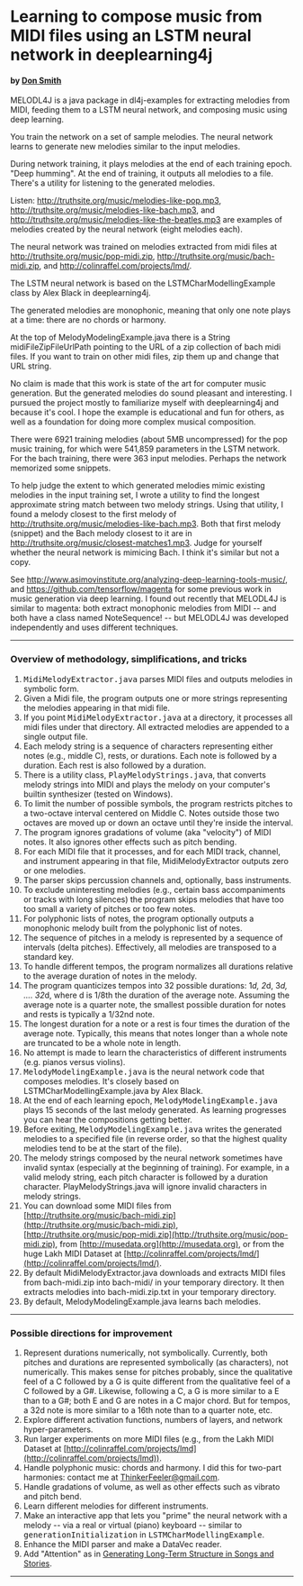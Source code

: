# Learning to compose music from MIDI files using an LSTM neural network in deeplearning4j

#### by [Don Smith](mailto:ThinkerFeeler@gmail.com)

MELODL4J is a java package in dl4j-examples for extracting melodies from MIDI, feeding them to a LSTM neural network, and composing music using deep learning.

You train the network on a set of sample melodies. The neural network learns to generate new melodies similar to the input melodies.

During network training, it plays melodies at the end of each training epoch. "Deep humming". At the end of training, it outputs all melodies to a file. There's a utility for listening to the generated melodies.

Listen: http://truthsite.org/music/melodies-like-pop.mp3, http://truthsite.org/music/melodies-like-bach.mp3, and http://truthsite.org/music/melodies-like-the-beatles.mp3 are examples of melodies created by the neural network (eight melodies each).

The neural network was trained on melodies extracted from midi files at http://truthsite.org/music/pop-midi.zip, http://truthsite.org/music/bach-midi.zip, and http://colinraffel.com/projects/lmd/.

The LSTM neural network is based on the LSTMCharModellingExample class by Alex Black in deeplearning4j.

The generated melodies are monophonic, meaning that only one note plays at a time: there are no chords or harmony.

At the top of MelodyModelingExample.java there is a String midiFileZipFileUrlPath pointing to the URL of a zip collection of bach midi files. If you want to train on other midi files, zip them up and change that URL string.

No claim is made that this work is state of the art for computer music generation. But the generated melodies do sound pleasant and interesting. I pursued the project mostly to familiarize myself with deeplearning4j and because it's cool. I hope the example is educational and fun for others, as well as a foundation for doing more complex musical composition.

There were 6921 training melodies (about 5MB uncompressed) for the pop music training, for which were 541,859 parameters in the LSTM network. For the bach training, there were 363 input melodies. Perhaps the network memorized some snippets.

To help judge the extent to which generated melodies mimic existing melodies in the input training set, I wrote a utility to find the longest approximate string match between two melody strings. Using that utility, I found a melody closest to the first melody of http://truthsite.org/music/melodies-like-bach.mp3. Both that first melody (snippet) and the Bach melody closest to it are in http://truthsite.org/music/closest-matches1.mp3. Judge for yourself whether the neural network is mimicing Bach. I think it's similar but not a copy.

See http://www.asimovinstitute.org/analyzing-deep-learning-tools-music/, and https://github.com/tensorflow/magenta for some previous work in music generation via deep learning. I found out recently that MELODL4J is similar to magenta: both extract monophonic melodies from MIDI -- and both have a class named NoteSequence! -- but MELODL4J was developed independently and uses different techniques.
* * *

### Overview of methodology, simplifications, and tricks

1.  <tt>MidiMelodyExtractor.java</tt> parses MIDI files and outputs melodies in symbolic form.
2.  Given a Midi file, the program outputs one or more strings representing the melodies appearing in that midi file.
3.  If you point <tt>MidiMelodyExtractor.java</tt> at a directory, it processes all midi files under that directory. All extracted melodies are appended to a single output file.
4.  Each melody string is a sequence of characters representing either notes (e.g., middle C), rests, or durations. Each note is followed by a duration. Each rest is also followed by a duration.
5.  There is a utility class, <tt>PlayMelodyStrings.java</tt>, that converts melody strings into MIDI and plays the melody on your computer's builtin synthesizer (tested on Windows).
6.  To limit the number of possible symbols, the program restricts pitches to a two-octave interval centered on Middle C. Notes outside those two octaves are moved up or down an octave until they're inside the interval.
7.  The program ignores gradations of volume (aka "velocity") of MIDI notes. It also ignores other effects such as pitch bending.
8.  For each MIDI file that it processes, and for each MIDI track, channel, and instrument appearing in that file, MidiMelodyExtractor outputs zero or one melodies.
9.  The parser skips percussion channels and, optionally, bass instruments.
10.  To exclude uninteresting melodies (e.g., certain bass accompaniments or tracks with long silences) the program skips melodies that have too too small a variety of pitches or too few notes.
11.  For polyphonic lists of notes, the program optionally outputs a monophonic melody built from the polyphonic list of notes.
12.  The sequence of pitches in a melody is represented by a sequence of intervals (delta pitches). Effectively, all melodies are transposed to a standard key.
13.  To handle different tempos, the program normalizes all durations relative to the average duration of notes in the melody.
14.  The program quanticizes tempos into 32 possible durations: 1*d, 2*d, 3*d, .... 32*d, where d is 1/8th the duration of the average note. Assuming the average note is a quarter note, the smallest possible duration for notes and rests is typically a 1/32nd note.
15.  The longest duration for a note or a rest is four times the duration of the average note. Typically, this means that notes longer than a whole note are truncated to be a whole note in length.
16.  No attempt is made to learn the characteristics of different instruments (e.g. pianos versus violins).
17.  <tt>MelodyModelingExample.java</tt> is the neural network code that composes melodies. It's closely based on LSTMCharModellingExample.java by Alex Black.
18.  At the end of each learning epoch, <tt>MelodyModelingExample.java</tt> plays 15 seconds of the last melody generated. As learning progresses you can hear the compositions getting better.
19.  Before exiting, <tt>MelodyModelingExample.java</tt> writes the generated melodies to a specified file (in reverse order, so that the highest quality melodies tend to be at the start of the file).
20.  The melody strings composed by the neural network sometimes have invalid syntax (especially at the beginning of training). For example, in a valid melody string, each pitch character is followed by a duration character. PlayMelodyStrings.java will ignore invalid characters in melody strings.
21.  You can download some MIDI files from [http://truthsite.org/music/bach-midi.zip](http://truthsite.org/music/bach-midi.zip), [http://truthsite.org/music/pop-midi.zip](http://truthsite.org/music/pop-midi.zip), from [http://musedata.org](http://musedata.org), or from the huge Lakh MIDI Dataset at [http://colinraffel.com/projects/lmd/](http://colinraffel.com/projects/lmd/).
22.  By default MidiMelodyExtractor.java downloads and extracts MIDI files from bach-midi.zip into bach-midi/ in your temporary directory.  It then extracts melodies into bach-midi.zip.txt in your temporary directory.
23.  By default, MelodyModelingExample.java learns bach melodies.

* * *

### Possible directions for improvement

1.  Represent durations numerically, not symbolically. Currently, both pitches and durations are represented symbolically (as characters), not numerically. This makes sense for pitches probably, since the qualitative feel of a C followed by a G is quite different from the qualitative feel of a C followed by a G#. Likewise, following a C, a G is more similar to a E than to a G#; both E and G are notes in a C major chord. But for tempos, a 32d note is more similar to a 16th note than to a quarter note, etc.
2.  Explore different activation functions, numbers of layers, and network hyper-parameters.
3.  Run larger experiments on more MIDI files (e.g., from the Lakh MIDI Dataset at [http://colinraffel.com/projects/lmd](http://colinraffel.com/projects/lmd)).
4.  Handle polyphonic music: chords and harmony. I did this for two-part harmonies: contact me at [ThinkerFeeler@gmail.com](mailto:ThinkerFeeler@gmail.com).
5.  Handle gradations of volume, as well as other effects such as vibrato and pitch bend.
6.  Learn different melodies for different instruments.
7.  Make an interactive app that lets you "prime" the neural network with a melody -- via a real or virtual (piano) keyboard -- similar to <tt>generationInitialization</tt> in <tt>LSTMCharModellingExample</tt>.
8.  Enhance the MIDI parser and make a DataVec reader.
9.  Add "Attention" as in [Generating Long-Term Structure in Songs and Stories](https://magenta.tensorflow.org/2016/07/15/lookback-rnn-attention-rnn/).

* * *

